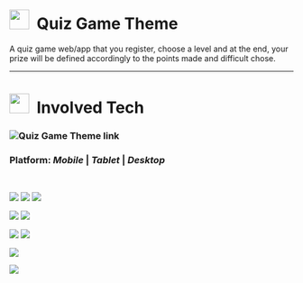 # <img src="https://cdn-icons-png.flaticon.com/512/686/686589.png" width="35">&nbsp; Quiz Game Theme

A quiz game web/app that you register, choose a level and at the end, your prize will be defined accordingly to the points made and difficult chose.

___


# <img src="https://cdn-icons-png.flaticon.com/128/4489/4489661.png" width="35">&nbsp; Involved Tech

### ![Quiz Game Theme link](https://quizgametheme.netlify.app/)

### <b>Platform:</b> <i>Mobile</i> | <i>Tablet</i> | <i>Desktop</i>
<br/>

![](https://img.shields.io/badge/Tools-WinTerminal-informational?style=flat&logo=windowsterminal&color=4D4D4D)
![](https://img.shields.io/badge/Tools-Ubuntu-informational?style=flat&logo=ubuntu&color=E95420)
![](https://img.shields.io/badge/Tools-VSCode-informational?style=flat&logo=visualstudiocode&color=007ACC)


![](https://img.shields.io/badge/Framework-React-informational?style=flat&logo=react&color=61DAFB)
![](https://img.shields.io/badge/Framework-ReactRouter-informational?style=flat&logo=reactrouter&color=CA4245)


![](https://img.shields.io/badge/Tool-Node.js-informational?style=flat&logo=node.js&color=339933)
![](https://img.shields.io/badge/Tool-NPM-informational?style=flat&logo=npm&color=CB3837)

![](https://img.shields.io/badge/Style-Sass-informational?style=flat&logo=sass&color=CC6699)

![](https://img.shields.io/badge/Deploy-Netlify-informational?style=flat&logo=netlify&color=00C7B7)
